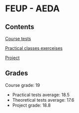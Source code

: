 # FEUP - AEDA

## Contents

[Course tests](tests)

[Practical classes exerceises](tps)

[Project](https://github.com/tiago-falves/AEDA_Team_Manager/)

## Grades

Course grade: 19
- Practical tests average: 18.5
- Theoretical tests average: 17.6
- Project grade: 18.8